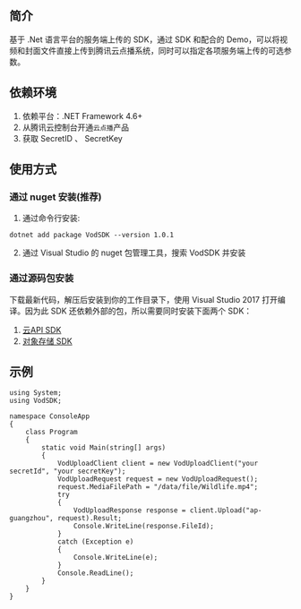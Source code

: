 ## 简介

基于 .Net 语言平台的服务端上传的 SDK，通过 SDK 和配合的 Demo，可以将视频和封面文件直接上传到腾讯云点播系统，同时可以指定各项服务端上传的可选参数。

## 依赖环境
1. 依赖平台：.NET Framework 4.6+
2. 从腾讯云控制台开通`云点播`产品
3. 获取 SecretID 、 SecretKey

## 使用方式

### 通过 nuget 安装(推荐)
1. 通过命令行安装: 

```
dotnet add package VodSDK --version 1.0.1
```

2. 通过 Visual Studio 的 nuget 包管理工具，搜索 VodSDK 并安装


### 通过源码包安装

下载最新代码，解压后安装到你的工作目录下，使用 Visual Studio 2017 打开编译。因为此 SDK 还依赖外部的包，所以需要同时安装下面两个 SDK： 
1. [云API SDK](https://github.com/TencentCloud/tencentcloud-sdk-dotnet)
2. [对象存储 SDK](https://github.com/tencentyun/qcloud-sdk-dotnet)

## 示例

```
using System;
using VodSDK;

namespace ConsoleApp
{
    class Program
    {
        static void Main(string[] args)
        {
            VodUploadClient client = new VodUploadClient("your secretId", "your secretKey");
            VodUploadRequest request = new VodUploadRequest();
            request.MediaFilePath = "/data/file/Wildlife.mp4";
            try
            {
                VodUploadResponse response = client.Upload("ap-guangzhou", request).Result;
                Console.WriteLine(response.FileId);
            }
            catch (Exception e)
            {
                Console.WriteLine(e);
            }
            Console.ReadLine();
        }
    }
}
```
